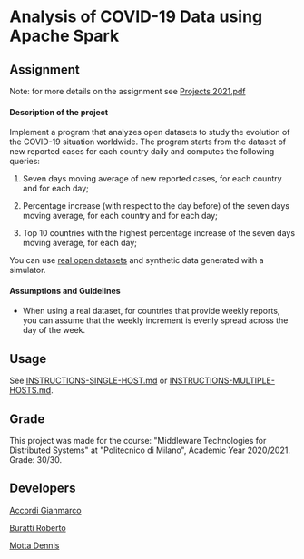 # Analysis of COVID-19 Data using Apache Spark


## Assignment

Note: for more details on the assignment see [Projects 2021.pdf](https://github.com/Desno365/Analysis-of-COVID-19-Data/blob/master/Projects%202021.pdf)

#### Description of the project

Implement a program that analyzes open datasets to study the evolution of the COVID-19 situation worldwide. The program starts from the dataset of new reported cases for each country daily and computes the following queries:

1. Seven days moving average of new reported cases, for each country and for each day;
   
2. Percentage increase (with respect to the day before) of the seven days moving average, for each country
   and for each day;
   
3. Top 10 countries with the highest percentage increase of the seven days moving average, for each day;

You can use [real open datasets](https://www.ecdc.europa.eu/en/publications-data/download-todays-data-geographic-distribution-covid-19-cases-worldwide) and synthetic data generated with a simulator.

#### Assumptions and Guidelines

* When using a real dataset, for countries that provide weekly reports, you can assume that the weekly increment is evenly spread across the day of the week.


## Usage

See [INSTRUCTIONS-SINGLE-HOST.md](https://github.com/Desno365/Analysis-of-COVID-19-Data/blob/master/INSTRUCTIONS-SINGLE-HOST.md) or [INSTRUCTIONS-MULTIPLE-HOSTS.md](https://github.com/Desno365/Analysis-of-COVID-19-Data/blob/master/INSTRUCTIONS-MULTIPLE-HOSTS.md).


## Grade

This project was made for the course: "Middleware Technologies for Distributed Systems" at "Politecnico di Milano", Academic Year 2020/2021.<br>
Grade: 30/30.


## Developers

[Accordi Gianmarco](https://github.com/gianfi12)

[Buratti Roberto](https://github.com/Furcanzo)

[Motta Dennis](https://github.com/Desno365)
